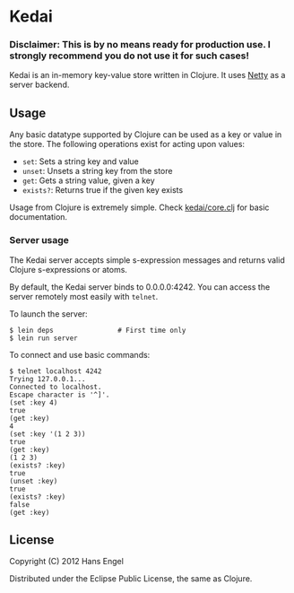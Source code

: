 # Kedai

### Disclaimer: This is by no means ready for production use. I strongly recommend you do not use it for such cases!

Kedai is an in-memory key-value store written in Clojure. It uses [Netty](http://netty.io/) as a server backend.

## Usage

Any basic datatype supported by Clojure can be used as a key or value in the store. The following operations exist for acting upon values:

* `set`: Sets a string key and value
* `unset`: Unsets a string key from the store
* `get`: Gets a string value, given a key
* `exists?`: Returns true if the given key exists

Usage from Clojure is extremely simple. Check [kedai/core.clj](https://github.com/hans/kedai/blob/master/src/kedai/core.clj) for basic documentation.

### Server usage

The Kedai server accepts simple s-expression messages and returns valid Clojure s-expressions or atoms.

By default, the Kedai server binds to 0.0.0.0:4242. You can access the server remotely most easily with `telnet`.

To launch the server:

    $ lein deps                # First time only
    $ lein run server

To connect and use basic commands:

    $ telnet localhost 4242
    Trying 127.0.0.1...
    Connected to localhost.
    Escape character is '^]'.
    (set :key 4)
    true
    (get :key)
    4
    (set :key '(1 2 3))
    true
    (get :key)
    (1 2 3)
    (exists? :key)
    true
    (unset :key)
    true
    (exists? :key)
    false
    (get :key)


## License

Copyright (C) 2012 Hans Engel

Distributed under the Eclipse Public License, the same as Clojure.
